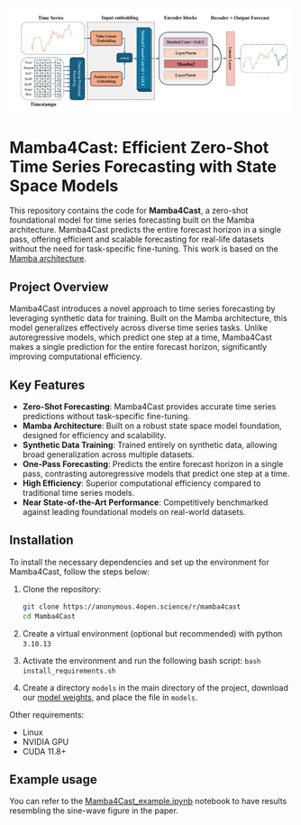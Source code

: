 ![A schematic for Mamba4Cast's architecture identifying its 3 main components: (1) Input embeddings, (2) Encoder blocks, (3) Decoder](Architecture_Schematic.jpg)


# Mamba4Cast: Efficient Zero-Shot Time Series Forecasting with State Space Models

This repository contains the code for **Mamba4Cast**, a zero-shot foundational model for time series forecasting built on the Mamba architecture. Mamba4Cast predicts the entire forecast horizon in a single pass, offering efficient and scalable forecasting for real-life datasets without the need for task-specific fine-tuning. This work is based on the [Mamba architecture](https://github.com/state-spaces/mamba).

## Project Overview

Mamba4Cast introduces a novel approach to time series forecasting by leveraging synthetic data for training. Built on the Mamba architecture, this model generalizes effectively across diverse time series tasks. Unlike autoregressive models, which predict one step at a time, Mamba4Cast makes a single prediction for the entire forecast horizon, significantly improving computational efficiency.

## Key Features

- **Zero-Shot Forecasting**: Mamba4Cast provides accurate time series predictions without task-specific fine-tuning.
- **Mamba Architecture**: Built on a robust state space model foundation, designed for efficiency and scalability.
- **Synthetic Data Training**: Trained entirely on synthetic data, allowing broad generalization across multiple datasets.
- **One-Pass Forecasting**: Predicts the entire forecast horizon in a single pass, contrasting autoregressive models that predict one step at a time.
- **High Efficiency**: Superior computational efficiency compared to traditional time series models.
- **Near State-of-the-Art Performance**: Competitively benchmarked against leading foundational models on real-world datasets.

## Installation

To install the necessary dependencies and set up the environment for Mamba4Cast, follow the steps below:

1. Clone the repository:
    ```bash
    git clone https://anonymous.4open.science/r/mamba4cast
    cd Mamba4Cast
    ```

2. Create a virtual environment (optional but recommended) with python `3.10.13`

3. Activate the environment and run the following bash script:
    `bash install_requirements.sh`

4. Create a directory `models` in the main directory of the project, download our [model weights](https://www.dropbox.com/scl/fi/s7l0razs4xdctcbxkik5t/mamba4cast_2l_1024_conv_i5e5.pth?rlkey=khd27b5tw4ipp06pt13vgl1l5&st=a3bfak3v&dl=0), and place the file in `models`.

Other requirements:

- Linux
- NVIDIA GPU
- CUDA 11.8+

## Example usage

You can refer to the [Mamba4Cast_example.ipynb](Mamba4Cast_example.ipynb) notebook to have results resembling the sine-wave figure in the paper.
